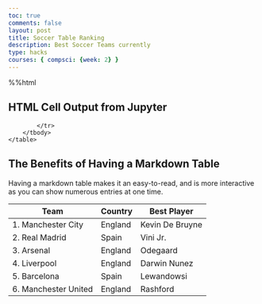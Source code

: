 ```yaml
---
toc: true
comments: false
layout: post
title: Soccer Table Ranking
description: Best Soccer Teams currently
type: hacks
courses: { compsci: {week: 2} }
---
```

%%html

<h2>HTML Cell Output from Jupyter</h2>

<!-- Body contains the contents of the Document -->
<body>
    <table class="table">
        <thead>
            <tr>
                <th>Team</th>
                <th>Country</th>
                <th>Best Player</th>
            </tr>
        </thead>
        <tbody>
            <tr>
                <td>1.  Manchester City</td>
                <td>England</td>
                <td>Kevin De Bruyne</td>
            </tr>
            <tr>
                <td>2.  Real Madrid</td>
                <td>Spain</td>
                <td>Vini Jr.</td>
            </tr>
            <tr>
                <td>3.  Arsenal</td>
                <td>England</td>
                <td>Odegaard</td>
            </tr>
            <tr>
                <td>4.  Liverpool</td>
                <td>England</td>
                <td>Darwin Nunez</td>
            </tr>
            <tr>
                <td>5.  Barcelona</td>
                <td>Spain</td>
                <td>Lewandowsi</td>
            </tr>
            <tr>
                <td>6.  Manchester United</td>
                <td>England</td>
                <td>Rashford</td>
            </tr>
            <tr>

            </tr>
        </tbody>
    </table>
</body>



## The Benefits of Having a Markdown Table
Having a markdown table makes it an easy-to-read, and is more interactive as you can show numerous entries at one time. 